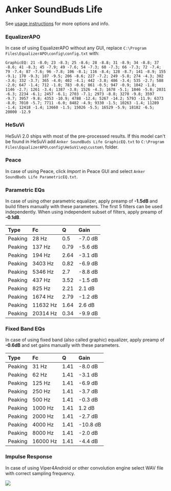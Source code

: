 # Anker SoundBuds Life
See [usage instructions](https://github.com/jaakkopasanen/AutoEq#usage) for more options and info.

### EqualizerAPO
In case of using EqualizerAPO without any GUI, replace `C:\Program Files\EqualizerAPO\config\config.txt`
with:
```
GraphicEQ: 21 -8.0; 23 -8.3; 25 -8.6; 28 -8.8; 31 -8.9; 34 -8.8; 37 -8.6; 41 -8.3; 45 -7.9; 49 -7.6; 54 -7.3; 60 -7.3; 66 -7.3; 72 -7.4; 79 -7.4; 87 -7.6; 96 -7.8; 106 -8.1; 116 -8.4; 128 -8.7; 141 -8.9; 155 -9.1; 170 -9.3; 187 -9.5; 206 -8.6; 227 -7.2; 249 -5.8; 274 -4.3; 302 -3.6; 332 -3.7; 365 -4.0; 402 -4.1; 442 -3.8; 486 -3.4; 535 -2.7; 588 -2.0; 647 -1.4; 712 -1.0; 783 -0.6; 861 -0.5; 947 -0.9; 1042 -1.8; 1146 -2.7; 1261 -3.4; 1387 -3.8; 1526 -4.3; 1678 -5.1; 1846 -5.8; 2031 -6.3; 2234 -6.1; 2457 -6.1; 2703 -7.1; 2973 -8.8; 3270 -9.8; 3597 -9.7; 3957 -9.8; 4353 -10.9; 4788 -12.4; 5267 -14.2; 5793 -11.9; 6373 -8.0; 7010 -5.7; 7711 -6.0; 8482 -4.9; 9330 -1.5; 10263 -1.4; 11289 -1.4; 12418 -1.4; 13660 -1.5; 15026 -5.5; 16529 -5.9; 18182 -6.5; 20000 -12.9
```

### HeSuVi
HeSuVi 2.0 ships with most of the pre-processed results. If this model can't be found in HeSuVi add
`Anker SoundBuds Life GraphicEQ.txt` to `C:\Program Files\EqualizerAPO\config\HeSuVi\eq\custom\` folder.

### Peace
In case of using Peace, click *Import* in Peace GUI and select `Anker SoundBuds Life ParametricEQ.txt`.

### Parametric EQs
In case of using other parametric equalizer, apply preamp of **-1.5dB** and build filters manually
with these parameters. The first 5 filters can be used independently.
When using independent subset of filters, apply preamp of **-0.1dB**.

| Type    | Fc       |    Q | Gain    |
|:--------|:---------|:-----|:--------|
| Peaking | 28 Hz    | 0.5  | -7.0 dB |
| Peaking | 137 Hz   | 0.79 | -5.6 dB |
| Peaking | 194 Hz   | 2.64 | -3.1 dB |
| Peaking | 3403 Hz  | 0.82 | -6.9 dB |
| Peaking | 5346 Hz  | 2.7  | -8.8 dB |
| Peaking | 437 Hz   | 3.52 | -1.5 dB |
| Peaking | 825 Hz   | 2.21 | 2.1 dB  |
| Peaking | 1674 Hz  | 2.79 | -1.2 dB |
| Peaking | 11632 Hz | 1.64 | 2.6 dB  |
| Peaking | 20314 Hz | 0.34 | -9.9 dB |

### Fixed Band EQs
In case of using fixed band (also called graphic) equalizer, apply preamp of **-0.6dB** and set
gains manually with these parameters.

| Type    | Fc       |    Q | Gain     |
|:--------|:---------|:-----|:---------|
| Peaking | 31 Hz    | 1.41 | -8.0 dB  |
| Peaking | 62 Hz    | 1.41 | -3.1 dB  |
| Peaking | 125 Hz   | 1.41 | -6.9 dB  |
| Peaking | 250 Hz   | 1.41 | -3.7 dB  |
| Peaking | 500 Hz   | 1.41 | -0.3 dB  |
| Peaking | 1000 Hz  | 1.41 | 1.2 dB   |
| Peaking | 2000 Hz  | 1.41 | -2.7 dB  |
| Peaking | 4000 Hz  | 1.41 | -10.8 dB |
| Peaking | 8000 Hz  | 1.41 | -2.0 dB  |
| Peaking | 16000 Hz | 1.41 | -4.4 dB  |

### Impulse Response
In case of using Viper4Android or other convolution engine select WAV file with correct sampling frequency.

![](https://raw.githubusercontent.com/jaakkopasanen/AutoEq/master/results/rtings/avg/Anker%20SoundBuds%20Life/Anker%20SoundBuds%20Life.png)